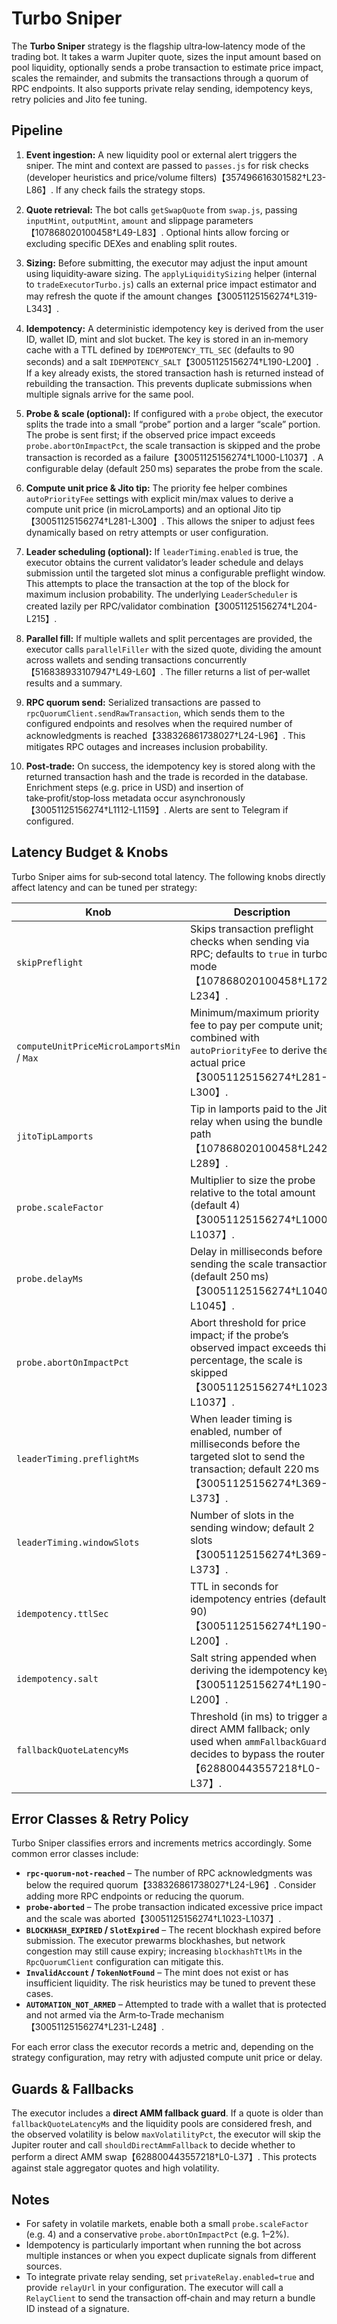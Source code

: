 # Turbo Sniper

The **Turbo Sniper** strategy is the flagship ultra‑low‑latency mode of the
trading bot.  It takes a warm Jupiter quote, sizes the input amount based on
pool liquidity, optionally sends a probe transaction to estimate price impact,
scales the remainder, and submits the transactions through a quorum of RPC
endpoints.  It also supports private relay sending, idempotency keys, retry
policies and Jito fee tuning.

## Pipeline

1. **Event ingestion:** A new liquidity pool or external alert triggers the
   sniper.  The mint and context are passed to `passes.js` for risk checks
   (developer heuristics and price/volume filters)【357496616301582†L23-L86】.  If any
   check fails the strategy stops.

2. **Quote retrieval:** The bot calls `getSwapQuote` from `swap.js`, passing
   `inputMint`, `outputMint`, `amount` and slippage parameters【107868020100458†L49-L83】.
   Optional hints allow forcing or excluding specific DEXes and enabling split
   routes.

3. **Sizing:** Before submitting, the executor may adjust the input amount
   using liquidity‑aware sizing.  The `applyLiquiditySizing` helper
   (internal to `tradeExecutorTurbo.js`) calls an external price impact
   estimator and may refresh the quote if the amount changes【30051125156274†L319-L343】.

4. **Idempotency:** A deterministic idempotency key is derived from the
   user ID, wallet ID, mint and slot bucket.  The key is stored in an
   in‑memory cache with a TTL defined by `IDEMPOTENCY_TTL_SEC` (defaults to
   90 seconds) and a salt `IDEMPOTENCY_SALT`【30051125156274†L190-L200】.  If a key
   already exists, the stored transaction hash is returned instead of
   rebuilding the transaction.  This prevents duplicate submissions when
   multiple signals arrive for the same pool.

5. **Probe & scale (optional):** If configured with a `probe` object,
   the executor splits the trade into a small “probe” portion and a larger
   “scale” portion.  The probe is sent first; if the observed price impact
   exceeds `probe.abortOnImpactPct`, the scale transaction is skipped and
   the probe transaction is recorded as a failure【30051125156274†L1000-L1037】.  A
   configurable delay (default 250 ms) separates the probe from the scale.

6. **Compute unit price & Jito tip:** The priority fee helper combines
   `autoPriorityFee` settings with explicit min/max values to derive a
   compute unit price (in microLamports) and an optional Jito tip【30051125156274†L281-L300】.
   This allows the sniper to adjust fees dynamically based on retry attempts or
   user configuration.

7. **Leader scheduling (optional):** If `leaderTiming.enabled` is true,
   the executor obtains the current validator’s leader schedule and delays
   submission until the targeted slot minus a configurable preflight window.
   This attempts to place the transaction at the top of the block for
   maximum inclusion probability.  The underlying `LeaderScheduler` is
   created lazily per RPC/validator combination【30051125156274†L204-L215】.

8. **Parallel fill:** If multiple wallets and split percentages are provided,
   the executor calls `parallelFiller` with the sized quote, dividing the
   amount across wallets and sending transactions concurrently【516838933107947†L49-L60】.
   The filler returns a list of per‑wallet results and a summary.

9. **RPC quorum send:** Serialized transactions are passed to
   `rpcQuorumClient.sendRawTransaction`, which sends them to the configured
   endpoints and resolves when the required number of acknowledgments is
   reached【338326861738027†L24-L96】.  This mitigates RPC outages and increases
   inclusion probability.

10. **Post‑trade:** On success, the idempotency key is stored along with the
    returned transaction hash and the trade is recorded in the database.
    Enrichment steps (e.g. price in USD) and insertion of take‑profit/stop‑loss
    metadata occur asynchronously【30051125156274†L1112-L1159】.  Alerts are sent
    to Telegram if configured.

## Latency Budget & Knobs

Turbo Sniper aims for sub‑second total latency.  The following knobs directly
affect latency and can be tuned per strategy:

| Knob | Description | Code reference |
|---|---|---|
| `skipPreflight` | Skips transaction preflight checks when sending via RPC; defaults to `true` in turbo mode【107868020100458†L172-L234】. | `utils/swap.js` |
| `computeUnitPriceMicroLamportsMin` / `Max` | Minimum/maximum priority fee to pay per compute unit; combined with `autoPriorityFee` to derive the actual price【30051125156274†L281-L300】. | `tradeExecutorTurbo.js` |
| `jitoTipLamports` | Tip in lamports paid to the Jito relay when using the bundle path【107868020100458†L242-L289】. | `utils/swap.js` |
| `probe.scaleFactor` | Multiplier to size the probe relative to the total amount (default 4)【30051125156274†L1000-L1037】. | `tradeExecutorTurbo.js` |
| `probe.delayMs` | Delay in milliseconds before sending the scale transaction (default 250 ms)【30051125156274†L1040-L1045】. | `tradeExecutorTurbo.js` |
| `probe.abortOnImpactPct` | Abort threshold for price impact; if the probe’s observed impact exceeds this percentage, the scale is skipped【30051125156274†L1023-L1037】. | `tradeExecutorTurbo.js` |
| `leaderTiming.preflightMs` | When leader timing is enabled, number of milliseconds before the targeted slot to send the transaction; default 220 ms【30051125156274†L369-L373】. | `tradeExecutorTurbo.js` |
| `leaderTiming.windowSlots` | Number of slots in the sending window; default 2 slots【30051125156274†L369-L373】. | `tradeExecutorTurbo.js` |
| `idempotency.ttlSec` | TTL in seconds for idempotency entries (default 90)【30051125156274†L190-L200】. | `tradeExecutorTurbo.js` |
| `idempotency.salt` | Salt string appended when deriving the idempotency key【30051125156274†L190-L200】. | `tradeExecutorTurbo.js` |
| `fallbackQuoteLatencyMs` | Threshold (in ms) to trigger a direct AMM fallback; only used when `ammFallbackGuard` decides to bypass the router【628800443557218†L0-L37】. | `utils/ammFallbackGuard.js` |

## Error Classes & Retry Policy

Turbo Sniper classifies errors and increments metrics accordingly.  Some common
error classes include:

- **`rpc-quorum-not-reached`** – The number of RPC acknowledgments was below
  the required quorum【338326861738027†L24-L96】.  Consider adding more RPC
  endpoints or reducing the quorum.
- **`probe-aborted`** – The probe transaction indicated excessive price impact
  and the scale was aborted【30051125156274†L1023-L1037】.
- **`BLOCKHASH_EXPIRED` / `SlotExpired`** – The recent blockhash expired
  before submission.  The executor prewarms blockhashes, but network
  congestion may still cause expiry; increasing `blockhashTtlMs` in the
  `RpcQuorumClient` configuration can mitigate this.
- **`InvalidAccount` / `TokenNotFound`** – The mint does not exist or has
  insufficient liquidity.  The risk heuristics may be tuned to prevent these
  cases.
- **`AUTOMATION_NOT_ARMED`** – Attempted to trade with a wallet that is
  protected and not armed via the Arm‑to‑Trade mechanism【30051125156274†L231-L248】.

For each error class the executor records a metric and, depending on the
strategy configuration, may retry with adjusted compute unit price or delay.

## Guards & Fallbacks

The executor includes a **direct AMM fallback guard**.  If a quote is older
than `fallbackQuoteLatencyMs` and the liquidity pools are considered fresh,
and the observed volatility is below `maxVolatilityPct`, the executor will
skip the Jupiter router and call `shouldDirectAmmFallback` to decide whether
to perform a direct AMM swap【628800443557218†L0-L37】.  This protects against
stale aggregator quotes and high volatility.

## Notes

* For safety in volatile markets, enable both a small `probe.scaleFactor`
  (e.g. 4) and a conservative `probe.abortOnImpactPct` (e.g. 1–2%).
* Idempotency is particularly important when running the bot across multiple
  instances or when you expect duplicate signals from different sources.
* To integrate private relay sending, set `privateRelay.enabled=true` and
  provide `relayUrl` in your configuration.  The executor will call a
  `RelayClient` to send the transaction off‑chain and may return a bundle ID
  instead of a signature.